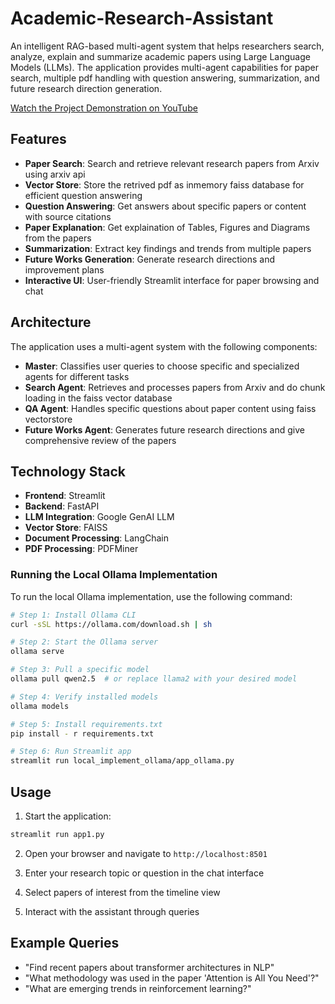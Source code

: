 # Academic-Research-Assistant

An intelligent RAG-based multi-agent system that helps researchers search, analyze, explain and summarize academic papers using Large Language Models (LLMs). The application provides multi-agent capabilities for paper search, multiple pdf handling with question answering, summarization, and future research direction generation.

[Watch the Project Demonstration on YouTube](https://youtu.be/H2j2od2Dx34)

## Features

- **Paper Search**: Search and retrieve relevant research papers from Arxiv using arxiv api
- **Vector Store**: Store the retrived pdf as inmemory faiss database for efficient question answering
- **Question Answering**: Get answers about specific papers or content with source citations
- **Paper Explanation**: Get explaination of Tables, Figures and Diagrams from the papers
- **Summarization**: Extract key findings and trends from multiple papers
- **Future Works Generation**: Generate research directions and improvement plans
- **Interactive UI**: User-friendly Streamlit interface for paper browsing and chat

## Architecture

The application uses a multi-agent system with the following components:

- **Master**: Classifies user queries to choose specific and specialized agents for different tasks
- **Search Agent**: Retrieves and processes papers from Arxiv and do chunk loading in the faiss vector database
- **QA Agent**: Handles specific questions about paper content using faiss vectorstore
- **Future Works Agent**: Generates future research directions and give comprehensive review of the papers

## Technology Stack

- **Frontend**: Streamlit
- **Backend**: FastAPI
- **LLM Integration**: Google GenAI LLM
- **Vector Store**: FAISS
- **Document Processing**: LangChain
- **PDF Processing**: PDFMiner



### Running the Local Ollama Implementation
To run the local Ollama implementation, use the following command:

```bash
# Step 1: Install Ollama CLI
curl -sSL https://ollama.com/download.sh | sh

# Step 2: Start the Ollama server
ollama serve

# Step 3: Pull a specific model
ollama pull qwen2.5  # or replace llama2 with your desired model

# Step 4: Verify installed models
ollama models

# Step 5: Install requirements.txt
pip install - r requirements.txt

# Step 6: Run Streamlit app
streamlit run local_implement_ollama/app_ollama.py
```


## Usage

1. Start the application:
```bash
streamlit run app1.py
```

2. Open your browser and navigate to `http://localhost:8501`

3. Enter your research topic or question in the chat interface

4. Select papers of interest from the timeline view

5. Interact with the assistant through queries

## Example Queries

- "Find recent papers about transformer architectures in NLP"
- "What methodology was used in the paper 'Attention is All You Need'?"
- "What are emerging trends in reinforcement learning?"
